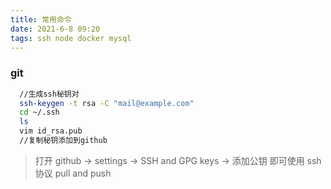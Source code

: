 ```yaml
---
title: 常用命令
date: 2021-6-8 09:20
tags: ssh node docker mysql
---
```


### git

```sh
  //生成ssh秘钥对
  ssh-keygen -t rsa -C "mail@example.com"
  cd ~/.ssh
  ls
  vim id_rsa.pub
  //复制秘钥添加到github
```

> 打开 github -> settings -> SSH and GPG keys -> 添加公钥
> 即可使用 ssh 协议 pull and push
